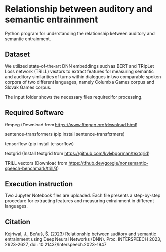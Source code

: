 # Relationship between auditory and semantic entrainment
Python program for understanding the relationship between auditory and semantic entrainment.

## Dataset
We utilized state-of-the-art DNN embeddings such as BERT and TRIpLet Loss network (TRILL) vectors to extract features for measuring semantic and auditory similarities of turns within dialogues in two comparable spoken corpora of two different languages, namely Columbia Games corpus and Slovak Games corpus. 

The input folder shows the necessary files required for processing.

## Required Software
ffmpeg (Download from https://www.ffmpeg.org/download.html)

sentence-transformers (pip install sentence-transformers)

tensorflow (pip install tensorflow)

textgrid (Install textgrid from https://github.com/kylebgorman/textgrid)

TRILL vectors (Download from https://tfhub.dev/google/nonsemantic-speech-benchmark/trill/3)

## Execution instruction
Two Jupyter Notebook files are uploaded. Each file presents a step-by-step procedure for extracting features and measuring entrainment in different languages. 

## Citation
Kejriwal, J., Beňuš, Š. (2023) Relationship between auditory and semantic entrainment using Deep Neural Networks (DNN). Proc. INTERSPEECH 2023, 2623-2627, doi: 10.21437/Interspeech.2023-1947
